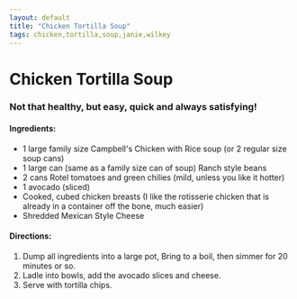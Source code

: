 ```yaml
---
layout: default
title: "Chicken Tortilla Soup"
tags: chicken,tortilla,soup,janie,wilkey
---
```

# Chicken Tortilla Soup

### Not that healthy, but easy, quick and always satisfying!

#### Ingredients:
- 1 large family size Campbell's Chicken with Rice soup (or 2 regular size soup cans)
- 1 large can (same as a family size can of soup) Ranch style beans
- 2 cans Rotel tomatoes and green chilies (mild, unless you like it hotter)
- 1 avocado (sliced)
- Cooked, cubed chicken breasts (I like the rotisserie chicken that is already in a container off the bone, much easier)
- Shredded Mexican Style Cheese

#### Directions:
1. Dump all ingredients into a large pot, Bring to a boil, then simmer for 20 minutes or so.
2. Ladle into bowls, add the avocado slices and cheese.
3. Serve with tortilla chips.
